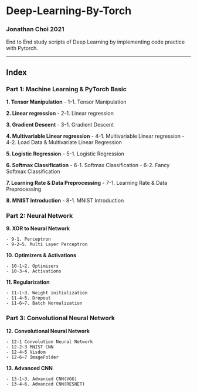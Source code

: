 # Deep-Learning-By-Torch

### Jonathan Choi 2021

End to End study scripts of Deep Learning by implementing code practice with Pytorch.

---

## Index

### Part 1: Machine Learning & PyTorch Basic 

**1. Tensor Manipulation**
    - 1-1. Tensor Manipulation

**2. Linear regression**
    - 2-1. Linear regression

**3. Gradient Descent**
    - 3-1. Gradient Descent

**4. Multivariable Linear regression**
    - 4-1. Multivariable Linear regression
    - 4-2. Load Data & Multivariate Linear Regression
    
**5. Logistic Regression**
    - 5-1. Logistic Regression
    
**6. Softmax Classification**
    - 6-1. Softmax Classification
    - 6-2. Fancy Softmax Classification

**7. Learning Rate & Data Preprocessing**
    - 7-1. Learning Rate & Data Preprocessing

**8. MNIST Introduction**
    - 8-1. MNIST Introduction


### Part 2: Neural Network

**9. XOR to Neural Network**

    - 9-1. Perceptron
    - 9-2~5. Multi Layer Perceptron

**10. Optimizers & Activations**

    - 10-1~2. Optimizers
    - 10-3~4. Activations

**11. Regularization**
    
    - 11-1~3. Weight initialization
    - 11-4~5. Dropout
    - 11-6~7. Batch Normalization

### Part 3: Convolutional Neural Network

**12. Convolutional Neural Network**

    - 12-1 Convolution Neural Network
    - 12-2~3 MNIST CNN
    - 12-4~5 Visdom
    - 12-6~7 ImageFolder

**13. Advanced CNN**

    - 13-1~3. Advanced CNN(VGG)
    - 13-4~6. Advanced CNN(RESNET)

